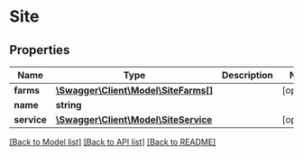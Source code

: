 # Site

## Properties
Name | Type | Description | Notes
------------ | ------------- | ------------- | -------------
**farms** | [**\Swagger\Client\Model\SiteFarms[]**](SiteFarms.md) |  | [optional] 
**name** | **string** |  | 
**service** | [**\Swagger\Client\Model\SiteService**](SiteService.md) |  | [optional] 

[[Back to Model list]](../../README.md#documentation-for-models) [[Back to API list]](../../README.md#documentation-for-api-endpoints) [[Back to README]](../../README.md)

